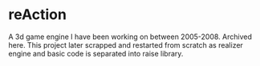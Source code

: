 reAction
===========

A 3d game engine I have been working on between 2005-2008. Archived here.
This project later scrapped and restarted from scratch as realizer engine and basic code is separated into raise library.

